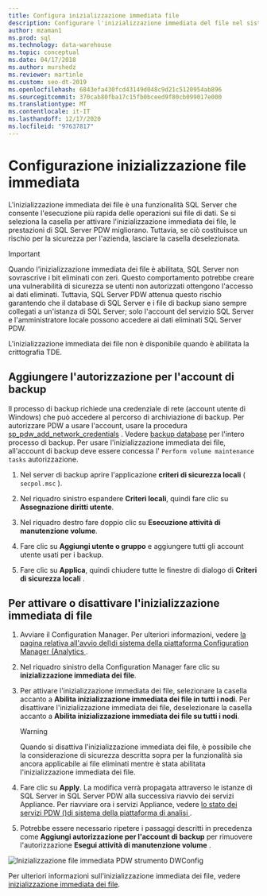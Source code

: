 ```yaml
---
title: Configura inizializzazione immediata file
description: Configurare l'inizializzazione immediata del file nel sistema di piattaforma di analisi. L'inizializzazione immediata dei file è una funzionalità SQL Server che consente l'esecuzione più rapida delle operazioni sui file di dati.
author: mzaman1
ms.prod: sql
ms.technology: data-warehouse
ms.topic: conceptual
ms.date: 04/17/2018
ms.author: murshedz
ms.reviewer: martinle
ms.custom: seo-dt-2019
ms.openlocfilehash: 6843efa430fcd43149d048c9d21c5120954ab896
ms.sourcegitcommit: 370cab80fba17c15fb0bceed9f80cb099017e000
ms.translationtype: MT
ms.contentlocale: it-IT
ms.lasthandoff: 12/17/2020
ms.locfileid: "97637817"
---
```

# <a name="instant-file-initialization-configuration"></a>Configurazione inizializzazione file immediata
L'inizializzazione immediata dei file è una funzionalità SQL Server che consente l'esecuzione più rapida delle operazioni sui file di dati. Se si seleziona la casella per attivare l'inizializzazione immediata dei file, le prestazioni di SQL Server PDW migliorano. Tuttavia, se ciò costituisce un rischio per la sicurezza per l'azienda, lasciare la casella deselezionata.  
  
> [!IMPORTANT]  
> Quando l'inizializzazione immediata dei file è abilitata, SQL Server non sovrascrive i bit eliminati con zeri.  Questo comportamento potrebbe creare una vulnerabilità di sicurezza se utenti non autorizzati ottengono l'accesso ai dati eliminati. Tuttavia, SQL Server PDW attenua questo rischio garantendo che il database di SQL Server e i file di backup siano sempre collegati a un'istanza di SQL Server; solo l'account del servizio SQL Server e l'amministratore locale possono accedere ai dati eliminati SQL Server PDW.  
  
L'inizializzazione immediata dei file non è disponibile quando è abilitata la crittografia TDE.  
  
## <a name="add-permission-for-the-backup-account"></a>Aggiungere l'autorizzazione per l'account di backup  
Il processo di backup richiede una credenziale di rete (account utente di Windows) che può accedere al percorso di archiviazione di backup. Per autorizzare PDW a usare l'account, usare la procedura [sp_pdw_add_network_credentials](../relational-databases/system-stored-procedures/sp-pdw-add-network-credentials-sql-data-warehouse.md) . Vedere [backup database](../t-sql/statements/backup-transact-sql.md) per l'intero processo di backup. Per usare l'inizializzazione immediata dei file, all'account di backup deve essere concessa l' `Perform volume maintenance tasks` autorizzazione.  
  
1.  Nel server di backup aprire l'applicazione **criteri di sicurezza locali** ( `secpol.msc` ).  
  
2.  Nel riquadro sinistro espandere **Criteri locali**, quindi fare clic su **Assegnazione diritti utente**.  
  
3.  Nel riquadro destro fare doppio clic su **Esecuzione attività di manutenzione volume**.  
  
4.  Fare clic su **Aggiungi utente o gruppo** e aggiungere tutti gli account utente usati per i backup.  
  
5.  Fare clic su **Applica**, quindi chiudere tutte le finestre di dialogo di **Criteri di sicurezza locali** .  
  
## <a name="to-turn-instant-file-initialization-on-or-off"></a>Per attivare o disattivare l'inizializzazione immediata di file  
  
1.  Avviare il Configuration Manager. Per ulteriori informazioni, vedere [la pagina relativa all'avvio del&#41;di sistema della piattaforma Configuration Manager &#40;Analytics ](launch-the-configuration-manager.md).  
  
2.  Nel riquadro sinistro della Configuration Manager fare clic su **inizializzazione immediata dei file**.  
  
3.  Per attivare l'inizializzazione immediata dei file, selezionare la casella accanto a **Abilita inizializzazione immediata dei file in tutti i nodi**. Per disattivare l'inizializzazione immediata dei file, deselezionare la casella accanto a **Abilita inizializzazione immediata dei file su tutti i nodi**.  
  
    > [!WARNING]  
    > Quando si disattiva l'inizializzazione immediata dei file, è possibile che la considerazione di sicurezza descritta sopra per la funzionalità sia ancora applicabile ai file eliminati mentre è stata abilitata l'inizializzazione immediata dei file.  
  
4.  Fare clic su **Apply**. La modifica verrà propagata attraverso le istanze di SQL Server in SQL Server PDW alla successiva riavvio dei servizi Appliance. Per riavviare ora i servizi Appliance, vedere [lo stato dei servizi PDW &#40;&#41;di sistema della piattaforma di analisi ](pdw-services-status.md).  
  
5.  Potrebbe essere necessario ripetere i passaggi descritti in precedenza come **Aggiungi autorizzazione per l'account di backup** per rimuovere l'autorizzazione **Esegui attività di manutenzione volume** .  
  
![Inizializzazione file immediata PDW strumento DWConfig](./media/instant-file-initialization-configuration/SQL_Server_PDW_DWConfig_ApplPDWInstant.png "SQL_Server_PDW_DWConfig_ApplPDWInstant")  
  
Per ulteriori informazioni sull'inizializzazione immediata dei file, vedere [inizializzazione immediata dei file](/previous-versions/sql/sql-server-2008-r2/ms175935(v=sql.105)).  
